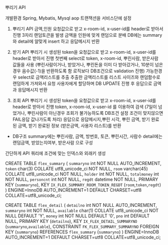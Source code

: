 뿌리기 API

개발환경
Spring, Mybatis, Mysql
aop 트랜잭션을 서비스단에 설정


1. 뿌리기 API
금액,인원 요청값으로 받고 x-room-id, x-user-id를 header로 받아서 진행
3자리 랜덤토큰을 발생
금액을 인원에 맞게 랜덤으로 분배
DB에는 summary와 detail에 알맞게 insert 하고 
응답메시지 반환

2. 받기 API
뿌리기 시 생성된 token을 요청값으로 받고 x-room-id, x-user-id를 header로 받아서 진행
첫번째 select로 token, x-room-id, 뿌린사람, 받은사람 값들을 사용
(뿌린사람이거나, 받았거나, 뿌린돈을 이미 다 받아갔거나, 10분이 넘은경우 음수값(-1)을 반환하도록 함 로직보다 DB조건으로 validation 진행)
가능한경우 select로 금액리스트를 추출
추출한 금액리스트를 리스트 사이즈와 랜덤함수로 랜덤하게 가져와서 
요청 사용자에게 할당하며 DB UPDATE 진행 후
응답으로 금액과 응답메시지 반환 

3. 조회 API 
뿌리기 시 생성된 token을 요청값으로 받고 x-room-id, x-user-id를 header로 받아서 진행
token, x-room-id, x-user-id 를 이용하여 검색 
(7일이 넘었거나, 뿌린사람이 아닌경우 조회가 불가능하도록 DB조건 설정 조건이 맞지않으면 FAIL응답 값나가도록 처리)
응답으로 응답메시지,뿌린 시각, 뿌린 금액, 받기 완료된 금액, 받기 완료된 정보 (받은금액, 사용자 리스트)를 반환




- DB구조 
summary에는 뿌린사람, 금액, 방번호, 토큰, 뿌린시간, 사람수
detail에는 랜덤금액, 받았는지여부, 받은사람
으로 구성

간단하게 API 쿼리에 조건에 맞는 인덱스와 외래키 생성

CREATE TABLE `flex_summary` (
  `summaryno` int NOT NULL AUTO_INCREMENT,
  `token` char(3) COLLATE utf8_unicode_ci NOT NULL,
  `room` varchar(45) COLLATE utf8_unicode_ci NOT NULL,
  `holder` int NOT NULL,
  `totalmoney` int NOT NULL,
  `personcnt` int NOT NULL,
  `regdt` datetime NOT NULL,
  PRIMARY KEY (`summaryno`),
  KEY `IX_FLEX_SUMMARY_ROOM_TOKEN_REGDT` (`room`,`token`,`regdt`)
) ENGINE=InnoDB AUTO_INCREMENT=1 DEFAULT CHARSET=utf8 COLLATE=utf8_unicode_ci;

CREATE TABLE `flex_detail` (
  `detailno` int NOT NULL AUTO_INCREMENT,
  `summaryno` int NOT NULL,
  `available` char(1) COLLATE utf8_unicode_ci NOT NULL DEFAULT 'Y',
  `money` int NOT NULL DEFAULT '0',
  `pno` int DEFAULT NULL,
  PRIMARY KEY (`detailno`),
  KEY `IX_FLEX_DETAIL_SUMMARYNO` (`summaryno`,`available`),
  CONSTRAINT `FK_FLEX_SUMMARY_SUMMARYNO` FOREIGN KEY (`summaryno`) REFERENCES `flex_summary` (`summaryno`)
) ENGINE=InnoDB AUTO_INCREMENT=1 DEFAULT CHARSET=utf8 COLLATE=utf8_unicode_ci;
